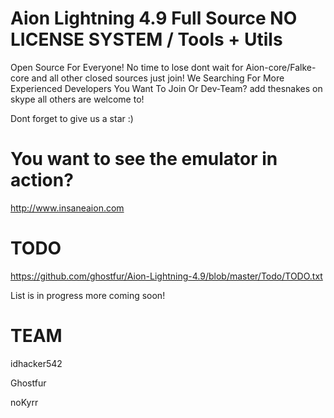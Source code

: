 # Aion Lightning 4.9 Full Source NO LICENSE SYSTEM / Tools + Utils
Open Source For Everyone! No time to lose dont wait for Aion-core/Falke-core and all other closed sources just join!
We Searching For More Experienced Developers You Want To Join Or Dev-Team? add thesnakes on skype all others are welcome to!

Dont forget to give us a star :)

# You want to see the emulator in action?
http://www.insaneaion.com

# TODO
https://github.com/ghostfur/Aion-Lightning-4.9/blob/master/Todo/TODO.txt

List is in progress more coming soon!

# TEAM

idhacker542

Ghostfur

noKyrr 
